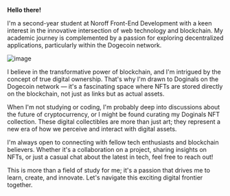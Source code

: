 **Hello there!**

I'm a second-year student at Noroff Front-End Development with a keen interest in the innovative intersection of web technology and blockchain.
My academic journey is complemented by a passion for exploring decentralized applications, particularly within the Dogecoin network.

![image](https://github.com/Runeov/runeov/assets/100531314/34b25096-5a1f-475b-a50f-f4c450f7f53a)


I believe in the transformative power of blockchain, and I'm intrigued by the concept of true digital ownership.
That's why I'm drawn to Doginals on the Dogecoin network — it's a fascinating space where NFTs are stored directly on the blockchain, not just as links but as actual assets.

When I'm not studying or coding, I'm probably deep into discussions about the future of cryptocurrency, or I might be found curating my Doginals NFT collection.
These digital collectibles are more than just art; they represent a new era of how we perceive and interact with digital assets.

I'm always open to connecting with fellow tech enthusiasts and blockchain believers.
Whether it's a collaboration on a project, sharing insights on NFTs, or just a casual chat about the latest in tech, feel free to reach out!

This is more than a field of study for me; it's a passion that drives me to learn, create, and innovate. Let's navigate this exciting digital frontier together.

